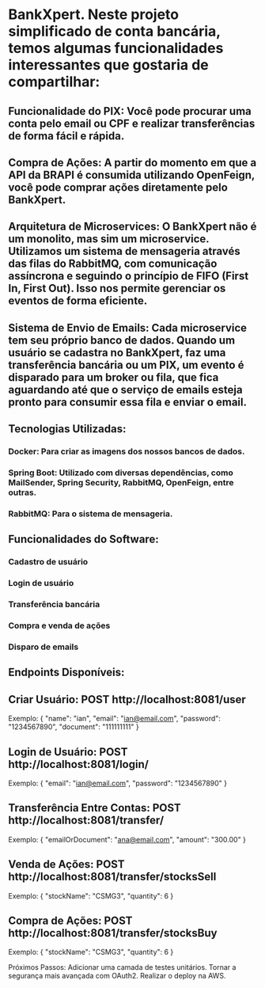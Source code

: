 # BankXpert. Neste projeto simplificado de conta bancária, temos algumas funcionalidades interessantes que gostaria de compartilhar:

## Funcionalidade do PIX: Você pode procurar uma conta pelo email ou CPF e realizar transferências de forma fácil e rápida.

## Compra de Ações: A partir do momento em que a API da BRAPI é consumida utilizando OpenFeign, você pode comprar ações diretamente pelo BankXpert.

## Arquitetura de Microservices: O BankXpert não é um monolito, mas sim um microservice. Utilizamos um sistema de mensageria através das filas do RabbitMQ, com comunicação assíncrona e seguindo o princípio de FIFO (First In, First Out). Isso nos permite gerenciar os eventos de forma eficiente.

## Sistema de Envio de Emails: Cada microservice tem seu próprio banco de dados. Quando um usuário se cadastra no BankXpert, faz uma transferência bancária ou um PIX, um evento é disparado para um broker ou fila, que fica aguardando até que o serviço de emails esteja pronto para consumir essa fila e enviar o email.

## Tecnologias Utilizadas:
### Docker: Para criar as imagens dos nossos bancos de dados.
### Spring Boot: Utilizado com diversas dependências, como MailSender, Spring Security, RabbitMQ, OpenFeign, entre outras.
### RabbitMQ: Para o sistema de mensageria.

## Funcionalidades do Software:
### Cadastro de usuário
### Login de usuário
### Transferência bancária
### Compra e venda de ações
### Disparo de emails

## Endpoints Disponíveis:

## Criar Usuário: POST http://localhost:8081/user
Exemplo:
{
 "name": "ian",
 "email": "ian@email.com",
 "password": "1234567890",
 "document": "111111111"
}

## Login de Usuário: POST http://localhost:8081/login/
Exemplo:
{
 "email": "ian@email.com",
 "password": "1234567890"
}

## Transferência Entre Contas: POST http://localhost:8081/transfer/
Exemplo:
{
 "emailOrDocument": "ana@email.com",
 "amount": "300.00"
}

## Venda de Ações: POST http://localhost:8081/transfer/stocksSell
Exemplo:
{
 "stockName": "CSMG3",
 "quantity": 6
}

## Compra de Ações: POST http://localhost:8081/transfer/stocksBuy
Exemplo:
{
 "stockName": "CSMG3",
 "quantity": 6
}

Próximos Passos:
Adicionar uma camada de testes unitários.
Tornar a segurança mais avançada com OAuth2.
Realizar o deploy na AWS.
